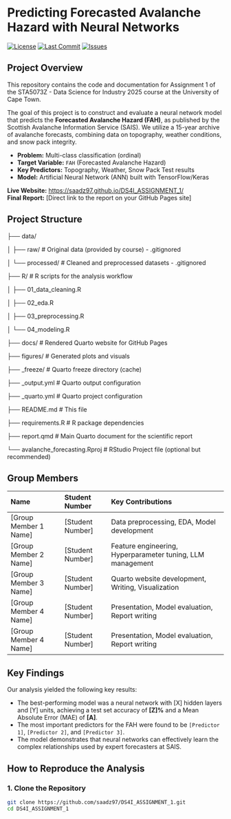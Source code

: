 # Predicting Forecasted Avalanche Hazard with Neural Networks

[![License](https://img.shields.io/badge/License-UCT_Academic-blue.svg)](https://github.com/saadz97/DS4I_ASSIGNMENT_1/blob/main/LICENSE)
[![Last Commit](https://img.shields.io/github/last-commit/saadz97/DS4I_ASSIGNMENT_1?color=blue)](https://github.com/saadz97/DS4I_ASSIGNMENT_1/commits/main)
[![Issues](https://img.shields.io/github/issues/saadz97/DS4I_ASSIGNMENT_1?color=blue)](https://github.com/saadz97/DS4I_ASSIGNMENT_1/issues)



## Project Overview

This repository contains the code and documentation for Assignment 1 of the STA5073Z - Data Science for Industry 2025 course at the University of Cape Town.

The goal of this project is to construct and evaluate a neural network model that predicts the **Forecasted Avalanche Hazard (FAH)**, as published by the Scottish Avalanche Information Service (SAIS). We utilize a 15-year archive of avalanche forecasts, combining data on topography, weather conditions, and snow pack integrity.

- **Problem:** Multi-class classification (ordinal)
- **Target Variable:** `FAH` (Forecasted Avalanche Hazard)
- **Key Predictors:** Topography, Weather, Snow Pack Test results
- **Model:** Artificial Neural Network (ANN) built with TensorFlow/Keras

**Live Website:** https://saadz97.github.io/DS4I_ASSIGNMENT_1/   
**Final Report:** [Direct link to the report on your GitHub Pages site]

## Project Structure

├── data/


│ ├── raw/ # Original data (provided by course) - .gitignored


│ └── processed/ # Cleaned and preprocessed datasets - .gitignored


├── R/ # R scripts for the analysis workflow


│ ├── 01_data_cleaning.R


│ ├── 02_eda.R


│ ├── 03_preprocessing.R


│ └── 04_modeling.R


├── docs/ # Rendered Quarto website for GitHub Pages


├── figures/ # Generated plots and visuals


├── _freeze/ # Quarto freeze directory (cache)


├── _output.yml # Quarto output configuration


├── _quarto.yml # Quarto project configuration


├── README.md # This file


├── requirements.R # R package dependencies


├── report.qmd # Main Quarto document for the scientific report


└── avalanche_forecasting.Rproj # RStudio Project file (optional but recommended)



## Group Members

| Name | Student Number | Key Contributions |
| :--- | :--- | :--- |
| [Group Member 1 Name] | [Student Number] | Data preprocessing, EDA, Model development |
| [Group Member 2 Name] | [Student Number] | Feature engineering, Hyperparameter tuning, LLM management |
| [Group Member 3 Name] | [Student Number] | Quarto website development, Writing, Visualization |
| [Group Member 4 Name] | [Student Number] | Presentation, Model evaluation, Report writing |
| [Group Member 4 Name] | [Student Number] | Presentation, Model evaluation, Report writing |

## Key Findings

Our analysis yielded the following key results:
- The best-performing model was a neural network with [X] hidden layers and [Y] units, achieving a test set accuracy of **[Z]%** and a Mean Absolute Error (MAE) of **[A]**.
- The most important predictors for the FAH were found to be `[Predictor 1]`, `[Predictor 2]`, and `[Predictor 3]`.
- The model demonstrates that neural networks can effectively learn the complex relationships used by expert forecasters at SAIS.

## How to Reproduce the Analysis

### 1. Clone the Repository
```bash
git clone https://github.com/saadz97/DS4I_ASSIGNMENT_1.git
cd DS4I_ASSIGNMENT_1
